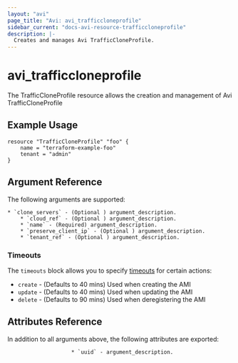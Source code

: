 ```yaml
---
layout: "avi"
page_title: "Avi: avi_trafficcloneprofile"
sidebar_current: "docs-avi-resource-trafficcloneprofile"
description: |-
  Creates and manages Avi TrafficCloneProfile.
---
```


# avi_trafficcloneprofile

The TrafficCloneProfile resource allows the creation and management of Avi TrafficCloneProfile

## Example Usage

```hcl
resource "TrafficCloneProfile" "foo" {
    name = "terraform-example-foo"
    tenant = "admin"
}
```

## Argument Reference

The following arguments are supported:

    * `clone_servers` - (Optional ) argument_description.
        * `cloud_ref` - (Optional ) argument_description.
        * `name` - (Required) argument_description.
        * `preserve_client_ip` - (Optional ) argument_description.
        * `tenant_ref` - (Optional ) argument_description.

### Timeouts

The `timeouts` block allows you to specify [timeouts](https://www.terraform.io/docs/configuration/resources.html#timeouts) for certain actions:

* `create` - (Defaults to 40 mins) Used when creating the AMI
* `update` - (Defaults to 40 mins) Used when updating the AMI
* `delete` - (Defaults to 90 mins) Used when deregistering the AMI

## Attributes Reference

In addition to all arguments above, the following attributes are exported:

                        * `uuid` - argument_description.
